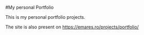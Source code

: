#My personal Portfolio

This is my personal portfolio projects. 

The site is also present on https://emares.ro/projects/portfolio/
